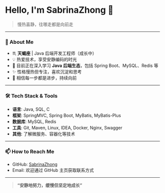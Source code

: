 # Hello, I'm SabrinaZhong 👋

> 慢热喜静，往哪走都是向前走

---

### 🎯 About Me  
- ♏️ **天蝎座** | Java 后端开发工程师（成长中）  
- 💡 热爱技术，享受安静编码的时光  
- 🌱 目前正在深入学习 **Java 后端生态**，包括 Spring Boot、MySQL、Redis 等  
- ✨ 性格慢热但专注，喜欢沉淀和思考  
- 🚀 相信每一步都是进步，持续向前  

---

### 🛠️ Tech Stack & Tools  
- **语言**: Java, SQL, C
- **框架**: SpringMVC, Spring Boot, MyBatis, MyBatis-Plus
- **数据库**: MySQL, Redis  
- **工具**: Git, Maven, Linux, IDEA, Docker, Nginx, Swagger  
- **其他**: 了解微服务、容器化等技术  

---

### 📫 How to Reach Me  
- GitHub: [SabrinaZhong](https://github.com/15097016837)  
- Email: 欢迎通过 GitHub 主页获取联系方式  

---

> **“安静地努力，缓慢但坚定地成长”**
